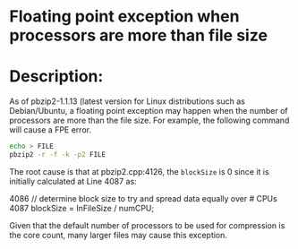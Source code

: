 # Floating point exception when processors are more than file size<Paste>

# Description:

As of pbzip2-1.1.13 (latest version for Linux distributions such as Debian/Ubuntu, a floating point exception may happen when the number of processors are more than the file size.
For example, the following command will cause a FPE error.

```bash
echo > FILE
pbzip2 -r -f -k -p2 FILE
```

The root cause is that at pbzip2.cpp:4126, the `blockSize` is 0 since it is initially calculated at Line 4087 as:

4086                // determine block size to try and spread data equally over # CPUs
4087                blockSize = InFileSize / numCPU;

Given that the default number of processors to be used for compression is the core count, many larger files may cause this exception.
